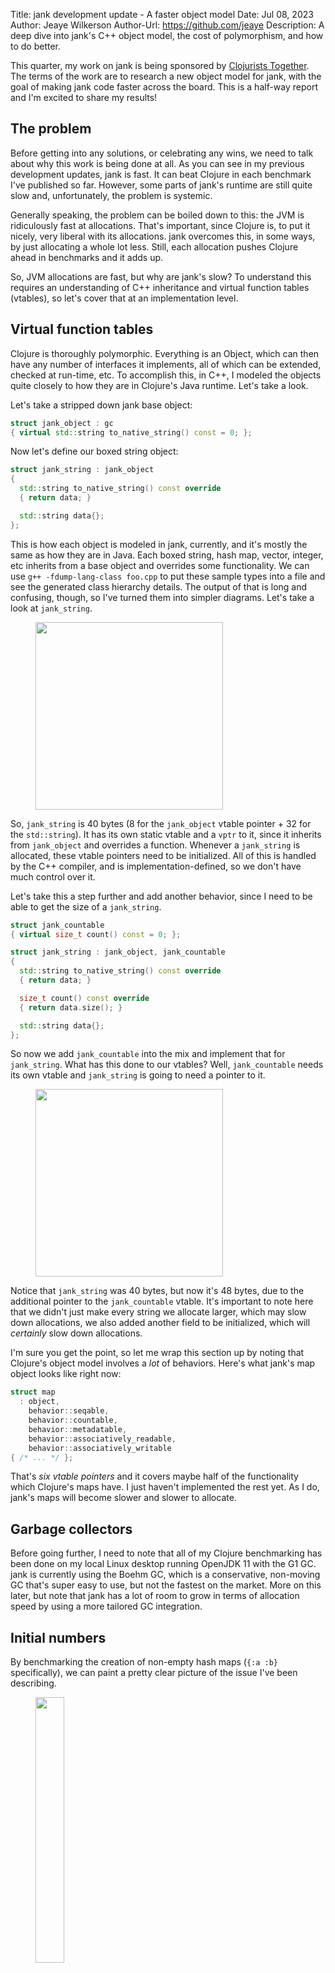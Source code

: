Title: jank development update - A faster object model
Date: Jul 08, 2023
Author: Jeaye Wilkerson
Author-Url: https://github.com/jeaye
Description: A deep dive into jank's C++ object model, the cost of polymorphism,
             and how to do better.

This quarter, my work on jank is being sponsored by [Clojurists Together](https://www.clojuriststogether.org/).
The terms of the work are to research a new object model for jank, with the goal
of making jank code faster across the board. This is a half-way report and I'm
excited to share my results!

## The problem
Before getting into any solutions, or celebrating any wins, we need to talk
about why this work is being done at all. As you can see in my previous
development updates, jank is fast. It can beat Clojure in each benchmark I've
published so far. However, some parts of jank's runtime are still quite slow and,
unfortunately, the problem is systemic.

Generally speaking, the problem can be boiled down to this: the JVM is
ridiculously fast at allocations. That's important, since Clojure is, to put it
nicely, very liberal with its allocations. jank overcomes this, in some ways, by
just allocating a whole lot less. Still, each allocation pushes Clojure ahead in
benchmarks and it adds up.

So, JVM allocations are fast, but why are jank's slow? To understand this
requires an understanding of C++ inheritance and virtual function tables
(vtables), so let's cover that at an implementation level.

## Virtual function tables
Clojure is thoroughly polymorphic. Everything is an Object, which can then have
any number of interfaces it implements, all of which can be extended, checked at
run-time, etc. To accomplish this, in C++, I modeled the objects quite closely
to how they are in Clojure's Java runtime. Let's take a look.

Let's take a stripped down jank base object:

```cpp
struct jank_object : gc
{ virtual std::string to_native_string() const = 0; };
```

Now let's define our boxed string object:

```cpp
struct jank_string : jank_object
{
  std::string to_native_string() const override
  { return data; }

  std::string data{};
};
```

This is how each object is modeled in jank, currently, and it's mostly the same as how
they are in Java. Each boxed string, hash map, vector, integer, etc inherits
from a base object and overrides some functionality. We can use `g++ -fdump-lang-class foo.cpp`
to put these sample types into a file and see the generated class hierarchy
details. The output of that is long and confusing, though, so I've turned them
into simpler diagrams. Let's take a look at `jank_string`.

<figure>
  <img src="/img/blog/2023-07-08-object-model/class-1.svg" width="300px"></img>
</figure>

So, `jank_string` is 40 bytes (8 for the `jank_object` vtable pointer + 32 for the `std::string`).
It has its own static vtable and a `vptr` to it, since it inherits from
`jank_object` and overrides a function. Whenever a `jank_string` is allocated,
these vtable pointers need to be initialized. All of this is handled by the C++
compiler, and is implementation-defined, so we don't have much control over it.

Let's take this a step further and add another behavior, since I need to
be able to get the size of a `jank_string`.

```cpp
struct jank_countable
{ virtual size_t count() const = 0; };

struct jank_string : jank_object, jank_countable
{
  std::string to_native_string() const override
  { return data; }

  size_t count() const override
  { return data.size(); }

  std::string data{};
};
```

So now we add `jank_countable` into the mix and implement that for
`jank_string`. What has this done to our vtables? Well, `jank_countable` needs
its own vtable and `jank_string` is going to need a pointer to it.

<figure>
  <img src="/img/blog/2023-07-08-object-model/class-2.svg" width="300px"></img>
</figure>

Notice that `jank_string` was 40 bytes, but now it's 48 bytes, due to the additional
pointer to the `jank_countable` vtable. It's important to note here that we
didn't just make every string we allocate larger, which may slow down
allocations, we also added another field to be initialized, which will
*certainly* slow down allocations.

I'm sure you get the point, so let me wrap this section up by noting that
Clojure's object model involves a *lot* of behaviors. Here's what jank's map
object looks like right now:

```cpp
struct map
  : object,
    behavior::seqable,
    behavior::countable,
    behavior::metadatable,
    behavior::associatively_readable,
    behavior::associatively_writable
{ /* ... */ };
```

That's *six vtable pointers* and it covers maybe half of the functionality
which Clojure's maps have. I just haven't implemented the rest yet. As I do,
jank's maps will become slower and slower to allocate.

## Garbage collectors
Before going further, I need to note that all of my Clojure benchmarking has been done
on my local Linux desktop running OpenJDK 11 with the G1 GC. jank is currently
using the Boehm GC, which is a conservative, non-moving GC that's super easy to
use, but not the fastest on the market. More on this later, but note that jank
has a lot of room to grow in terms of allocation speed by using a more tailored
GC integration.

## Initial numbers
By benchmarking the creation of non-empty hash maps (`{:a :b}` specifically), we
can paint a pretty clear picture of the issue I've been describing.

<figure>
  <object type="image/svg+xml" data="/img/blog/2023-07-08-object-model/allocations-initial.plot.svg" width="33%">
    <img src="/img/blog/2023-07-08-object-model/allocations-initial.plot.svg" width="33%"></img>
  </object>
</figure>

For Clojure, it takes about 16ns to allocate. For jank, that number is nearly doubled to
31ns. So what can be done? Clojure depends on this level of polymorphism, and
virtual functions are how you accomplish this in C++, so what else *can* we even
do?

## Static runtimes
Let's consider how a completely static runtime might be implemented. For
example, let's assume I had a simple language which only supported a few object
types, with no syntax for defining new types or protocols or even extending
existing ones. This would often be implemented using something like a
[tagged union](https://en.wikipedia.org/wiki/Tagged_union) in C-like languages. Here's a quick example:

```cpp
enum class object_type
{
  nil,
  string,
  integer
};

using nil_t = struct { };
using string_t = char const *;
using integer_t = long;

struct object
{
  /* Each object has a "tag", which is generally an enum. */
  object_type type;

  /* Each object can store one of each type, but all in the same location. */
  union
  {
    nil_t nil;
    string_t string;
    integer_t integer;
  };
};

void print(object const &o)
{
  switch(o.type)
  {
    case object_type::nil:
      fmt::print("nil");
      break;
    case object_type::string:
      fmt::print("{}", o.string);
      break;
    case object_type::integer:
      fmt::print("{}", o.integer);
      break;
  }
}
```

So, if you're not familiar how unions work, they just store all of the possible
fields listed in the union in the same memory space. The union is as big as
its largest field. The tag accompanies the union and informs you how to treat
that memory (i.e. as a `integer`, `string`, etc). In order to access data from
the union, we generally just use a `switch` statement on the tag.

The main drawback with this approach is that all possible types need to be known
at compile-time, since they're part of the enum, the union, and each switch
statement. However, the main benefit of this approach is the same. All types are
known at compile-time, so compilers have everything they need to optimize
access. There are no vtables, object allocations are all the same size, each
function call can potentially be inlined, and so on.

## A hybrid runtime
Clojure demands polymorphism, but it also has a well known set of static types. In
fact, we model most of our programs just using Clojure's built-in data
structures, so why not optimize for that case? The entirely open, polymorphic
case doesn't need to negatively impact the average case.

This reasoning lead me to prototyping and benchmarking a tagged object model for
jank. However, since jank is not a trivial language, the tagged implementation
couldn't quite be as simple as my example above. There are a few key
concerns.

### Concern 1: Unions
Unions are very limiting. Even with jank's static objects, there is a large
variety in object size. Requiring every integer, for example, to be as big as a
hash map is not ideal. Numbers need to be fast to allocate and use.

Fortunately, C++ offers a great deal more power than C when it comes to compile-time
polymorphism, in the form of templates, so we can take advantage of that. Let's
see what that looks like:

```cpp
enum class object_type
{
  nil,
  integer
};

template <object_type T>
struct static_object;

template <>
struct static_object<object_type::nil> : gc
{ };

template <>
struct static_object<object_type::integer> : gc
{ native_integer data{}; };
```

Ok, let me break this down. We start with the same enum as with the static
runtime example. Here I'm just showing `nil` and `integer`. Then, we have a new
`static_object` struct template. It's parameterized on the object type. Note
that templates can be parameterized on types as well as certain values. Here
we're parameterizing on the enum value itself. We can *specialize* this template
for each value of `object_type` and each one can be a completely distinct
struct, with its own fields. However, they're all tied together by the
combination of `static_object` and some enum value. This usage of templates is
kind of like Clojure's multi-methods, but for compile-time types.

This is much more flexible than the union approach, since each object type has
its own definition and size. The size of the integer specialization will be far
smaller than the size of the map specialization.

However, the work isn't done yet.

### Concerns 2 and 3: Type erasure and stable pointers
With the above `static_object` template, we can allocate an integer and it has
its own strong, static type. However, to achieve Clojure's polymorphism, we need
[type erasure](https://en.wikipedia.org/wiki/Type_erasure). For example, we need
to be able to store any type of object in a vector, or as a key in a map. When
using inheritance, we have a base `object` type for that. When using the union
based approach, every object fits inside of a single `object` type. However, in
our type-rich object model, each object type is discrete. We need a common way
to refer to them, while still being able to get back to the static object. On
top of that, we need a way to *unerase* the type, allowing us to get back to the
original static object. This is Concern 2.

Also, Concern 3 is that the pointers we use to hang onto these objects need to
be stable and they need to correspond with the pointers the GC gave us when we
allocated them. This is because the GC is constantly scanning the process memory
for references to those pointers; if we type-erase to some other pointer value
and hang onto that, the GC may suspect nobody is referencing the original value
anymore and take the liberty of freeing it.

We can solve both of these problems with the same addition: a simple `object`
type which contains our `object_type` enum. If every `static_object`
specialization has this `object` type as its first member, we can ensure that a
pointer to the `object` member is the same value as a pointer to the
`static_object` itself (and we can `static_assert` this to ensure padding
doesn't bite us). With that knowledge, we can reinterpret any `object` pointer
to be a `static_object` pointer, based on doing a `switch` on the object type.
Here's how it would look:

```cpp
enum class object_type
{
  nil,
  integer
};

/* An object type which contain the enum value. */
struct object
{ object_type type{}; };
using object_ptr = object*;

template <object_type T>
struct static_object;

/* Each specialization composes the object type as its first member. */
template <>
struct static_object<object_type::nil> : gc
{ object base{ object_type::nil }; };

template <>
struct static_object<object_type::integer> : gc
{
  object base{ object_type::integer };
  native_integer data{};
};

void print(object const &o)
{
  switch(o.type)
  {
    case object_type::nil:
      fmt::print("nil");
      break;
    case object_type::integer:
      /* We can cast right from the object pointer to the static_object pointer. */
      auto const typed_o(reinterpret_cast<static_object<object_type::integer> const*>(&o));
      fmt::print(typed_o->data);
      break;
  }
}
```

This is the classic composition versus inheritance change. The previous version of
jank's object model followed Clojure JVM's design of using inheritance. This new
design uses composition, by having each static object have the base `object` as
its first member.

### Concern 4: Switch statements
Imagine if we had to write a switch statement everywhere we wanted polymorphism.
In a simpler language that uses the classic tagged union approach, especially
when written in C, this would typically just be the way things work. However,
surely modern C++ has some more robust features for us to use instead? Indeed it
does.

We can get around this duplication by having the switch in only one place and
using the [visitor pattern](https://en.wikipedia.org/wiki/Visitor_pattern) to
access it. The result looks like this:

```cpp
template <typename F>
[[gnu::always_inline, gnu::flatten, gnu::hot]]
inline void visit_object(object * const erased, F &&fn)
{
  switch(erased->type)
  {
    case object_type::nil:
      fn(reinterpret_cast<static_nil*>(erased));
      break;
    case object_type::integer:
      fn(reinterpret_cast<static_integer*>(erased));
      break;
  }
}

void print(object const &o)
{
  visit_object
  (
    &o,
    /* Generic anonymous function. */
    [](auto const typed_o)
    {
      using T = std::decay_t<decltype(typed_o)>;

      if constexpr(std::same_as<T, static_nil*>)
      { fmt::print("nil"); }
      else if constexpr(std::same_as<T, static_integer*>)
      { fmt::print("{}", typed_o->data); }
    }
  );
}
```

The vistor pattern here allows us to specify a *generic lambda*, which is
basically shorthand for a function template which accepts any input. The
anonymous function will be called with the fully typed `static_object` and we
can use compile-time branching based on the type of the parameter to do the
things we want. This means the most optimal code is generated and there's static
type checking every step of the way, even in our polymorphic system.

The annotations above `visit_object` instruct the compiler to optimize all of
this away. As I will show in just a bit, this is no challenge at all. The
visitor pattern is not *at all* present in the generated binary.

I know that the `if constexpr` branching didn't save us any lines, compared to
the `switch`, in the previous example. Hang tight while we address that.

### Concern 5: Polymorphic behaviors
Finally, we hit our last concern. Objects in Clojure are polymorphic, but they
can also be referred to by their own polymorphic behaviors. For example, in
jank, we have behaviors for `countable` (for use with `count`), `associatively_readable` (which
supplies access to `get`), etc. These aren't objects on their own; they're
behaviors for objects. In typical OOP terms, they're interfaces which these
objects implement. In a world with static objects and compile-time branching to
visit them, how do we handle these behaviors?

Well, C++20 introduces an improved take on the idea of compile-time behaviors
in what it calls concepts. So, let's define a concept for getting a string from
an object. I like to end all of these behaviors with `able`, even when it
doesn't grammatically work at all, as a cheeky jab at OOP.

```cpp
template <typename T>
concept stringable = requires(T * const t)
{
  { t->to_string() } -> std::convertible_to<native_string>;
};
```

C++20 concepts are just compile-time predicates, but they're quite flexible.
This is a predicate for some type `T` that checks if you can call
`->to_string()` on an instance of it and get something compatible with a
`native_string`. This is less specific than a C++ interface which says you need
to implement something like `virtual native_string to_string() const`, since it
allows returning references to strings, or something which can convert to a
string.

Keep in mind that, while inheritance is intrusive, concepts are not. They're
just predicates for types and are not coupled to any given type. This is
analogous to the [structural typing](https://en.wikipedia.org/wiki/Structural_type_system)
versus nominal typing discussion.

If we wanted to use this in our `print` function, we could just do:

```cpp
void print(object const &o)
{
  visit_object
  (
    &o,
    [](auto const typed_o)
    {
      using T = std::decay_t<std::remove_pointer_t<decltype(typed_o)>>;
      /* Alternatively, I could `if constexpr` check here and
         do something else otherwise. */
      static_assert(stringable<T>, "Object must be stringable");

      fmt::print("{}", typed_o->to_string());
    }
  );
}
```

Finally, let's wrap up with a more real world example. In Clojure, getting the
length of a sequence can be an O(n) operation. However, some sequences may
already know their length, or have it cached. In Clojure, there's a `Counted`
interface for this; in jank, it's called `countable`. The old inheritance
version of `countable` looked like this:

```cpp
struct countable
{
  virtual ~countable() = default;
  virtual size_t count() const = 0;
};
```

The concept for it would be very similar:

```cpp
template <typename T>
concept countable = requires(T * const t)
{
  { t->count() } -> std::convertible_to<size_t>;
};
```

And we can conditionally use it when measuring a sequences length:

```cpp

size_t sequence_length(object_ptr const s)
{
  if(s == nullptr)
  { return 0; }

  visit_object
  (
    s,
    [](auto const typed_s)
    {
      using T = std::decay_t<std::remove_pointer_t<decltype(typed_s)>>;

      if constexpr(countable<T>)
      { return c->count(); }
      else
      { /* Normal O(n) code... */ }
    }
  );
}
```

## The numbers
This has been a lot of theory, but my aim here is to shed light on how these
things work. Your feedback on whether or not this is a good level of detail is
very welcome, so please reach out to me any way you can to let me know your
thoughts. Now let's celebrate some wins!

<figure>
  <object type="image/svg+xml" data="/img/blog/2023-07-08-object-model/allocations-tagged.plot.svg" width="50%">
    <img src="/img/blog/2023-07-08-object-model/allocations-tagged.plot.svg" width="50%"></img>
  </object>
</figure>

Non-empty map allocations are down from 31ns to 17ns, which is marginally higher
than Clojure's 16ns. As I mentioned, the Boehm GC isn't the fastest on the
market, so there's more work to be done here. Still, this is a huge win.
Remember that jank has been consistently beating Clojure in benchmarks *without*
these changes, so this is going to set it well ahead.

<figure>
  <object type="image/svg+xml" data="/img/blog/2023-07-08-object-model/extra-benchmarks.plot.svg" width="50%">
    <img src="/img/blog/2023-07-08-object-model/extra-benchmarks.plot.svg" width="50%"></img>
  </object>
</figure>

Map operations such as `get` and `count` were already very fast, compared to
Clojure. This is one area which allowed jank to make up for its slower
allocations. However, with the static objects, visitors, and concepts, these
benchmarks also dropped significantly.

I'm very excited to benchmark more once I've finished this work, but there's
still more to do. This is only a half-way report!

## Status
Initial prototyping and benchmarking is finished and I'm ripping apart jank's
inheritance object model to replace it with the tagged object model. This is a
large effort, which is why I wanted to get this done while jank was still young;
it changes how every jank object works. At the end of the quarter, I'll be
presenting more final numbers, as well as outlining future plans.

## Wrapping up
You may be wondering how jank will handle dynamic objects now. For those, there
will just be an enum value for dynamic, which will then rely entirely on jank
protocols for its behavior. This currently cuts off the static object model from
the dynamic object model, in the sense that the static objects rely on concepts
and not protocols. However, I think that jank can still maintain the strong Clojure
compatibility goal with this approach. ClojureScript, for example, doesn't
implement all of Clojure JVM's protocol API. With this design, jank can implement all
that ClojureScript does, which fits my overall mantra of "If it works in both Clojure and
ClojureScript, it should work in jank."

In the original announcement of this work, I noted that I would be investigating
various ECS frameworks as a way of representing objects and behaviors. While I
didn't go over them much here, I did a deep dive into them (in particular
[FLECS](https://github.com/SanderMertens/flecs)
and [EnTT](https://github.com/skypjack/entt)) and ruled them out.
The primary reason is that they cannot address Concern 3, meaning they won't
play well with garbage collection. The secondary reason would be that they would
require multiple allocations per object, since behaviors are stored separately
from entities, which is going to slow things down rather than speed them up.

Also, to those C++ devs wondering if I've just reimplemented `variant`, in some
ways you're right. I benchmarked `boost::variant` against this implementation
and it's equally fast for map `get` and `count`. However, variants are
significantly slower to allocate than a `static_object`. Allocation speeds was
the primary focus here, so I had to roll my own.

## Thanks again
As a reminder, my work on jank this quarter is sponsored by [Clojurists Together](https://www.clojuriststogether.org/).
Thank you to all of the members there who chose jank for this quarter. Thanks,
also, to all of my [Github sponsors](https://github.com/sponsors/jeaye). Your
continued support fuels jank's continued development!

I've already submitted a proposal for next quarter, to build out jank's
namespace loading, class file generating, compilation cache, and class path
handling. This leads into support for multi-file projects, leiningen
integration, and AOT compilation, so if you'd like to see this work funded,
reach out to me!

## Would you like to join in?
1. Join the community on [Slack](https://clojurians.slack.com/archives/C03SRH97FDK)
2. Join the design discussions or pick up a ticket on [GitHub](https://github.com/jank-lang/jank)
3. Considering becoming a [Sponsor](https://github.com/sponsors/jeaye) <span class="icon mr-1" style="color: rgb(201, 97, 152);"> <i class="gg-heart"></i></span>
4. **Hire me full-time to work on jank!**
